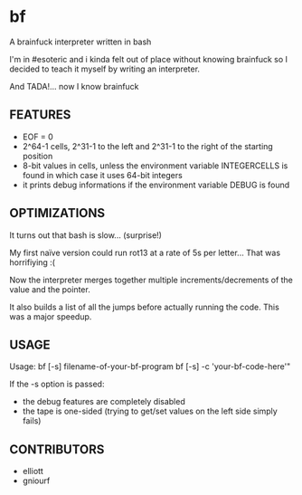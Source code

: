 # bf
A brainfuck interpreter written in bash


I'm in #esoteric and i kinda felt out of place without knowing brainfuck
so I decided to teach it myself by writing an interpreter.

And TADA!... now I know brainfuck


## FEATURES ##

- EOF = 0
- 2^64-1 cells, 2^31-1 to the left and 2^31-1 to the right of the starting position
- 8-bit values in cells, unless the environment variable INTEGERCELLS is found
  in which case it uses 64-bit integers
- it prints debug informations if the environment variable DEBUG is found



## OPTIMIZATIONS ##

It turns out that bash is slow...  (surprise!)

My first naïve version could run rot13 at a rate of 5s per letter...
That was horrifiying :(

Now the interpreter merges together multiple increments/decrements of the value
and the pointer.

It also builds a list of all the jumps before actually running the code.  This
was a major speedup.


## USAGE ##

  Usage: bf [-s] filename-of-your-bf-program
         bf [-s] -c 'your-bf-code-here'"

If the -s option is passed:
  - the debug features are completely disabled
  - the tape is one-sided (trying to get/set values on the left side simply fails)


## CONTRIBUTORS ##

- elliott
- gniourf

